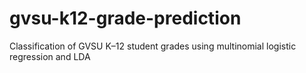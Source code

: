 # gvsu-k12-grade-prediction
Classification of GVSU K–12 student grades using multinomial logistic regression and LDA
